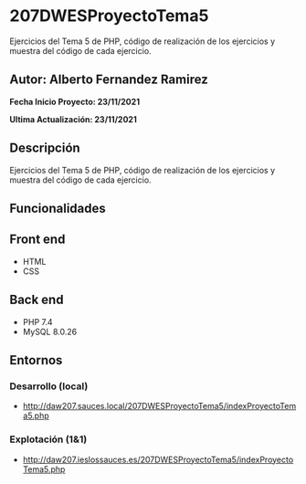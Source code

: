 # 207DWESProyectoTema5
Ejercicios del Tema 5 de PHP, código de realización de los ejercicios y muestra del código de cada ejercicio.

## Autor: Alberto Fernandez Ramirez

**Fecha Inicio Proyecto: 23/11/2021**

**Ultima Actualización: 23/11/2021**

## Descripción 
Ejercicios del Tema 5 de PHP, código de realización de los ejercicios y muestra del código de cada ejercicio.

## Funcionalidades

## Front end
- HTML
- CSS

## Back end
- PHP 7.4
- MySQL 8.0.26

## Entornos
### Desarrollo (local)
- http://daw207.sauces.local/207DWESProyectoTema5/indexProyectoTema5.php
### Explotación (1&1)
- http://daw207.ieslossauces.es/207DWESProyectoTema5/indexProyectoTema5.php
